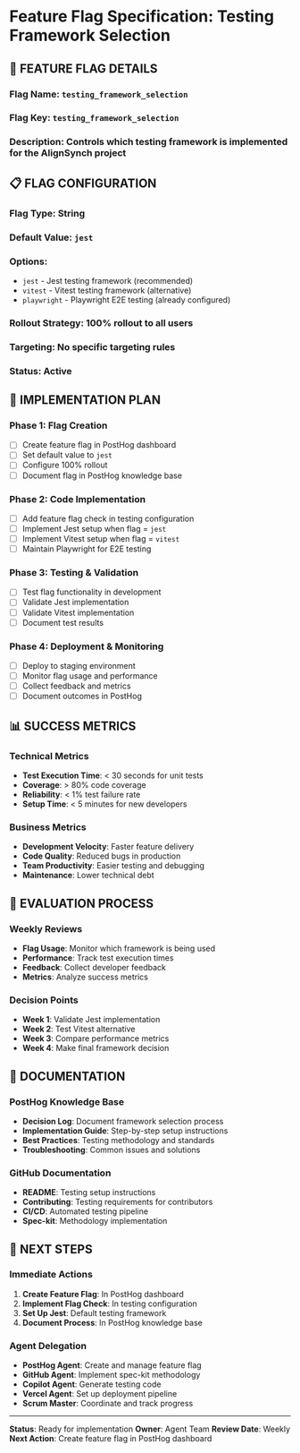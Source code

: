 # Feature Flag Specification: Testing Framework Selection

## 🎯 **FEATURE FLAG DETAILS**

### **Flag Name**: `testing_framework_selection`
### **Flag Key**: `testing_framework_selection`
### **Description**: Controls which testing framework is implemented for the AlignSynch project

## 📋 **FLAG CONFIGURATION**

### **Flag Type**: String
### **Default Value**: `jest`
### **Options**:
- `jest` - Jest testing framework (recommended)
- `vitest` - Vitest testing framework (alternative)
- `playwright` - Playwright E2E testing (already configured)

### **Rollout Strategy**: 100% rollout to all users
### **Targeting**: No specific targeting rules
### **Status**: Active

## 🎯 **IMPLEMENTATION PLAN**

### **Phase 1: Flag Creation**
- [ ] Create feature flag in PostHog dashboard
- [ ] Set default value to `jest`
- [ ] Configure 100% rollout
- [ ] Document flag in PostHog knowledge base

### **Phase 2: Code Implementation**
- [ ] Add feature flag check in testing configuration
- [ ] Implement Jest setup when flag = `jest`
- [ ] Implement Vitest setup when flag = `vitest`
- [ ] Maintain Playwright for E2E testing

### **Phase 3: Testing & Validation**
- [ ] Test flag functionality in development
- [ ] Validate Jest implementation
- [ ] Validate Vitest implementation
- [ ] Document test results

### **Phase 4: Deployment & Monitoring**
- [ ] Deploy to staging environment
- [ ] Monitor flag usage and performance
- [ ] Collect feedback and metrics
- [ ] Document outcomes in PostHog

## 📊 **SUCCESS METRICS**

### **Technical Metrics**
- **Test Execution Time**: < 30 seconds for unit tests
- **Coverage**: > 80% code coverage
- **Reliability**: < 1% test failure rate
- **Setup Time**: < 5 minutes for new developers

### **Business Metrics**
- **Development Velocity**: Faster feature delivery
- **Code Quality**: Reduced bugs in production
- **Team Productivity**: Easier testing and debugging
- **Maintenance**: Lower technical debt

## 🔄 **EVALUATION PROCESS**

### **Weekly Reviews**
- **Flag Usage**: Monitor which framework is being used
- **Performance**: Track test execution times
- **Feedback**: Collect developer feedback
- **Metrics**: Analyze success metrics

### **Decision Points**
- **Week 1**: Validate Jest implementation
- **Week 2**: Test Vitest alternative
- **Week 3**: Compare performance metrics
- **Week 4**: Make final framework decision

## 📝 **DOCUMENTATION**

### **PostHog Knowledge Base**
- **Decision Log**: Document framework selection process
- **Implementation Guide**: Step-by-step setup instructions
- **Best Practices**: Testing methodology and standards
- **Troubleshooting**: Common issues and solutions

### **GitHub Documentation**
- **README**: Testing setup instructions
- **Contributing**: Testing requirements for contributors
- **CI/CD**: Automated testing pipeline
- **Spec-kit**: Methodology implementation

## 🎯 **NEXT STEPS**

### **Immediate Actions**
1. **Create Feature Flag**: In PostHog dashboard
2. **Implement Flag Check**: In testing configuration
3. **Set Up Jest**: Default testing framework
4. **Document Process**: In PostHog knowledge base

### **Agent Delegation**
- **PostHog Agent**: Create and manage feature flag
- **GitHub Agent**: Implement spec-kit methodology
- **Copilot Agent**: Generate testing code
- **Vercel Agent**: Set up deployment pipeline
- **Scrum Master**: Coordinate and track progress

---

**Status**: Ready for implementation
**Owner**: Agent Team
**Review Date**: Weekly
**Next Action**: Create feature flag in PostHog dashboard
